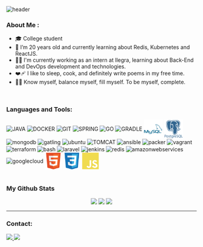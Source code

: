 
![header](https://capsule-render.vercel.app/api?type=waving&fontAlignY=40&fontAlignX=50&color=timeGradient&height=150&section=header&text=Hi,%20I'm%20Gabs%20😎&fontColor=fafafa&fontSize=50&animation=fadeIn&)


### About Me :
- 🎓 College student
- 🌱  I’m 20 years old and currently learning about Redis, Kubernetes and ReactJS.
- 👩‍💻  I'm currently working as an intern at Ilegra, learning about Back-End and DevOps development and technologies.
- ❤️‍🩹  I like to sleep, cook, and definitely write poems in my free time.
- 🧘‍♀️ Know myself, balance myself, fill myself. To be myself, complete.
<br>

### Languages and Tools:

<div style="display: inline_block, width: 50">
  
   <img align ="center" alt="JAVA" height="50" src="https://cdn.jsdelivr.net/gh/devicons/devicon/icons/java/java-plain-wordmark.svg" />    
  <img align ="center" alt="DOCKER" height="50" src="https://cdn.jsdelivr.net/gh/devicons/devicon/icons/docker/docker-plain-wordmark.svg" />    
  <img align ="center" alt="GIT" height="50" src="https://cdn.jsdelivr.net/gh/devicons/devicon/icons/git/git-plain-wordmark.svg" /> 
  <img align ="center" alt="SPRING" height="50" src="https://cdn.jsdelivr.net/gh/devicons/devicon/icons/spring/spring-original-wordmark.svg" /> 
  <img align ="center" alt="GO" height="50" src="https://cdn.jsdelivr.net/gh/devicons/devicon/icons/go/go-original-wordmark.svg" /> 
  <img align ="center" alt="GRADLE" height="50" src="https://cdn.jsdelivr.net/gh/devicons/devicon/icons/gradle/gradle-plain-wordmark.svg" /> 
  <img align="center" alt="MYSQL" height="50" src="https://raw.githubusercontent.com/devicons/devicon/master/icons/mysql/mysql-plain-wordmark.svg">     
  <img align="center" alt="postgresql" height="50" src="https://raw.githubusercontent.com/devicons/devicon/master/icons/postgresql/postgresql-plain-wordmark.svg">  
  <img align ="center" alt="mongodb" height="50" src="https://cdn.jsdelivr.net/gh/devicons/devicon/icons/mongodb/mongodb-original-wordmark.svg" /> 
  <img align ="center" alt="gatling" height="50" src="https://cdn.jsdelivr.net/gh/devicons/devicon/icons/gatling/gatling-plain-wordmark.svg" /> 
  <img align ="center" alt="ubuntu" height="50" src="https://cdn.jsdelivr.net/gh/devicons/devicon/icons/ubuntu/ubuntu-plain-wordmark.svg" /> 
  <img align ="center" alt="TOMCAT" height="50" src="https://cdn.jsdelivr.net/gh/devicons/devicon/icons/tomcat/tomcat-original-wordmark.svg" /> 
  <img align ="center" alt="ansible" height="50" src="https://cdn.jsdelivr.net/gh/devicons/devicon/icons/ansible/ansible-original-wordmark.svg" /> 
  <img align ="center" alt="packer" height="50" src="https://cdn.jsdelivr.net/gh/devicons/devicon/icons/packer/packer-original-wordmark.svg" /> 
  <img align ="center" alt="vagrant" height="50" src="https://cdn.jsdelivr.net/gh/devicons/devicon/icons/vagrant/vagrant-original-wordmark.svg" /> 
  <img align ="center" alt="terraform" height="50" src="https://cdn.jsdelivr.net/gh/devicons/devicon/icons/terraform/terraform-original-wordmark.svg" /> 
  <img align ="center" alt="bash" height="50" src="https://cdn.jsdelivr.net/gh/devicons/devicon/icons/bash/bash-original.svg" /> 
  <img align ="center" alt="laravel" height="50" src="https://cdn.jsdelivr.net/gh/devicons/devicon/icons/laravel/laravel-plain-wordmark.svg" /> 
  <img align ="center" alt="jenkins" height="50" src="https://cdn.jsdelivr.net/gh/devicons/devicon/icons/jenkins/jenkins-original.svg" />
  <img align ="center" alt="redis" height="50" src="https://cdn.jsdelivr.net/gh/devicons/devicon/icons/redis/redis-original-wordmark.svg" />
  <img align ="center" alt="amazonwebservices" height="50" src="https://cdn.jsdelivr.net/gh/devicons/devicon/icons/amazonwebservices/amazonwebservices-plain-wordmark.svg" />
  <img align ="center" alt="googlecloud" height="50" src="https://cdn.jsdelivr.net/gh/devicons/devicon/icons/googlecloud/googlecloud-plain-wordmark.svg" />
  
  
  <img align="center" alt="HTML" height="45" src="https://raw.githubusercontent.com/devicons/devicon/master/icons/html5/html5-original.svg">
  <img align="center" alt="CSS" height="45" src="https://raw.githubusercontent.com/devicons/devicon/master/icons/css3/css3-original.svg">
  <img align="center" alt="JS" height="45" src="https://raw.githubusercontent.com/devicons/devicon/master/icons/javascript/javascript-plain.svg"> 
  
</div>

<br>

### My Github Stats

<div align="center">
  <p></p>
     <img src="https://github-readme-streak-stats.herokuapp.com/?user=gabriely-get&hide_border=false" height="120"/>
    <img src="https://github-readme-stats.vercel.app/api?username=Gabriely-get" height="120"/>
    <img src="https://github-readme-stats.vercel.app/api/top-langs/?username=gabriely-get&layout=compact" height="120"/>
  <p></p>
</div>


---

### Contact:
<div>
   <a href="https://www.linkedin.com/in/gabriely-willian-cristov%C3%A3o-dos-santos/" target="_blank">
     <img src="https://img.shields.io/badge/LinkedIn-0077B5?style=for-the-badge&logo=linkedin&logoColor=white" >
   </a>
   <a href = "Mailto:gabrielysantos.informatica@gmail.com"><img src="https://img.shields.io/badge/Gmail-D14836?style=for-the-badge&logo=gmail&logoColor=white" target="_blank"></a>
</div>
